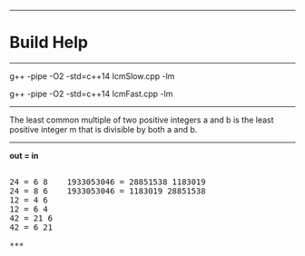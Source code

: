 
***

# Build Help

***

g++ -pipe -O2 -std=c++14 lcmSlow.cpp -lm

g++ -pipe -O2 -std=c++14 lcmFast.cpp -lm

***

The least common multiple of two positive integers a and b is the least positive integer m that is divisible by both a and b.

***

**out = in**

<pre>

24 = 6 8    1933053046 = 28851538 1183019
24 = 8 6    1933053046 = 1183019 28851538
12 = 4 6
12 = 6 4
42 = 21 6
42 = 6 21

***


